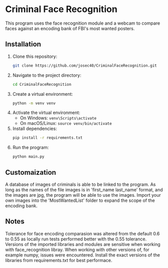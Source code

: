 # Criminal Face Recognition

This program uses the face recognition module and a webcam to compare faces against an encoding bank of FBI's most wanted posters.

## Installation

1. Clone this repository:
   ```bash
   git clone https://github.com/josec40/CriminalFaceRecognition.git
   ```
2. Navigate to the project directory:
   ```bash
   cd CriminalFaceRecognition
   ```
3. Create a virtual environment:
   ```bash
   python -m venv venv
   ```
4. Activate the virtual environment:
   - On Windows: `venv\Scripts\activate`
   - On macOS/Linux: `source venv/bin/activate`
5. Install dependencies:
   ```bash
   pip install -r requirements.txt
   ```
6. Run the program:
   ```bash
   python main.py
   ```

## Customaization
A database of images of criminals is able to be linked to the program. As long as the names of the file images is in 'first_name last_name' format, and the images are jpg, the program will be able to use the images. Import your own images into the 'MostWantedList' folder to expand the scope of the encoding bank.

## Notes
Tolerance for face encoding comparasion was altered from the default 0.6 to 0.55 as locally run tests performed better with the 0.55 tolerance.
Versions of the imported libraries and modules are sensitive when working with face_recognition libray. When working with other versions of, for example numpy, issues were encountered. Install the exact versions of the libraries from requirements.txt for best performace.
